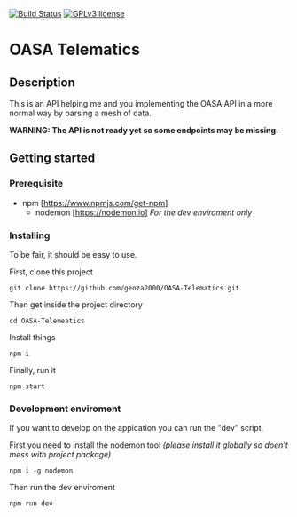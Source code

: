 [![Build Status](https://travis-ci.org/geoza2000/OASA-Telematics.png?branch=master)](https://travis-ci.org/geoza2000/OASA-Telematics)
[![GPLv3 license](https://img.shields.io/badge/License-GPLv3-blue.svg)](http://perso.crans.org/besson/LICENSE.html)

# OASA Telematics 
## Description
This is an API helping me and you implementing the OASA API in a more normal way by parsing a mesh of data.

__WARNING: The API is not ready yet so some endpoints may be missing.__

## Getting started

### Prerequisite
 - npm [https://www.npmjs.com/get-npm]
     - nodemon [https://nodemon.io] _For the dev enviroment only_

### Installing
To be fair, it should be easy to use.

First, clone this project
```
git clone https://github.com/geoza2000/OASA-Telematics.git
```
Then get inside the project directory
```
cd OASA-Telemeatics
```
Install things
```
npm i
```
Finally, run it
```
npm start
``` 

### Development enviroment
If you want to develop on the appication you can run the "dev" script.

First you need to install the nodemon tool _(please install it globally so doen't mess with project package)_
```
npm i -g nodemon
```
Then run the dev enviroment
```
npm run dev
```